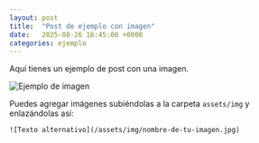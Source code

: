 ```yaml
---
layout: post
title:  "Post de ejemplo con imagen"
date:   2025-08-26 16:45:00 +0000
categories: ejemplo
---
```


Aquí tienes un ejemplo de post con una imagen.

![Ejemplo de imagen](/assets/img/ejemplo.jpg)

Puedes agregar imágenes subiéndolas a la carpeta `assets/img` y enlazándolas así:
```
![Texto alternativo](/assets/img/nombre-de-tu-imagen.jpg)
```
